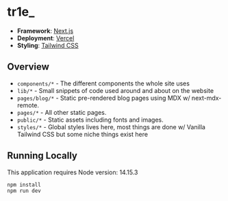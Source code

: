 # tr1e\_

- **Framework**: [Next.js](https://nextjs.org/)
- **Deployment**: [Vercel](https://vercel.com)
- **Styling**: [Tailwind CSS](https://tailwindcss.com/)

## Overview

- `components/*` - The different components the whole site uses
- `lib/*` - Small snippets of code used around and about on the website
- `pages/blog/*` - Static pre-rendered blog pages using MDX w/ next-mdx-remote.
- `pages/*` - All other static pages.
- `public/*` - Static assets including fonts and images.
- `styles/*` - Global styles lives here, most things are done w/ Vanilla Tailwind CSS but some niche things exist here

## Running Locally

This application requires Node version: 14.15.3

```bash
npm install
npm run dev
```
